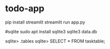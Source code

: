 # todo-app
pip install streamlit
streamlit run app.py




#sqlite
sudo apt install sqlite3
sqlite3 data.db

sqlite> .tables
sqlite> SELECT * FROM tasktable;
